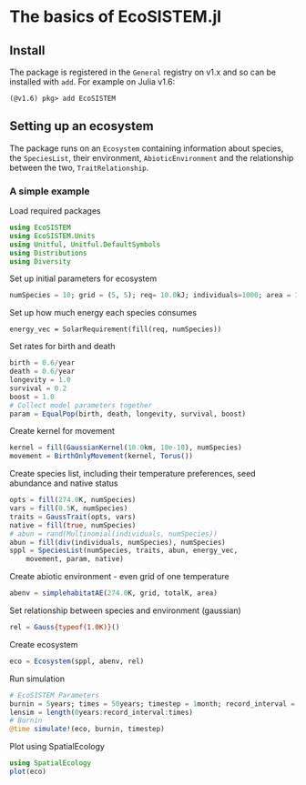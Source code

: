 # The basics of EcoSISTEM.jl

## Install

The package is registered in the `General` registry on v1.x and so can be installed with `add`. For example on Julia v1.6:

```julia-repl
(@v1.6) pkg> add EcoSISTEM
```

## Setting up an ecosystem

The package runs on an `Ecosystem` containing information about species, the `SpeciesList`, their environment, `AbioticEnvironment` and the relationship between the two, `TraitRelationship`.

### A simple example

Load required packages
```julia
using EcoSISTEM
using EcoSISTEM.Units
using Unitful, Unitful.DefaultSymbols
using Distributions
using Diversity
```
Set up initial parameters for ecosystem
```julia
numSpecies = 10; grid = (5, 5); req= 10.0kJ; individuals=1000; area = 1000.0*km^2; totalK = 1.0kJ/km^2
```

Set up how much energy each species consumes
```julias
energy_vec = SolarRequirement(fill(req, numSpecies))
```

Set rates for birth and death
```julia
birth = 0.6/year
death = 0.6/year
longevity = 1.0
survival = 0.2
boost = 1.0
# Collect model parameters together
param = EqualPop(birth, death, longevity, survival, boost)
```

Create kernel for movement
```julia
kernel = fill(GaussianKernel(10.0km, 10e-10), numSpecies)
movement = BirthOnlyMovement(kernel, Torus())
```

Create species list, including their temperature preferences, seed abundance and native status
```julia
opts = fill(274.0K, numSpecies)
vars = fill(0.5K, numSpecies)
traits = GaussTrait(opts, vars)
native = fill(true, numSpecies)
# abun = rand(Multinomial(individuals, numSpecies))
abun = fill(div(individuals, numSpecies), numSpecies)
sppl = SpeciesList(numSpecies, traits, abun, energy_vec,
    movement, param, native)
```

Create abiotic environment - even grid of one temperature
```julia
abenv = simplehabitatAE(274.0K, grid, totalK, area)
```

Set relationship between species and environment (gaussian)
```julia
rel = Gauss{typeof(1.0K)}()
```

Create ecosystem
```julia
eco = Ecosystem(sppl, abenv, rel)
```

Run simulation
```julia
# EcoSISTEM Parameters
burnin = 5years; times = 50years; timestep = 1month; record_interval = 3months; repeats = 1
lensim = length(0years:record_interval:times)
# Burnin
@time simulate!(eco, burnin, timestep)
```

Plot using SpatialEcology
```julia
using SpatialEcology
plot(eco)
```
